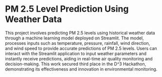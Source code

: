 # PM 2.5 Level Prediction Using Weather Data
This project involves predicting PM 2.5 levels using historical weather data through a machine learning model deployed on Streamlit. The model, processes inputs such as temperature, pressure, rainfall, wind direction, and wind speed to provide accurate predictions of PM 2.5 levels. Users can interact with the Streamlit application to input weather parameters and instantly receive predictions, aiding in real-time air quality monitoring and decision-making. This work secured third place in the D^3 Hackathon, demonstrating its effectiveness and innovation in environmental monitoring.


